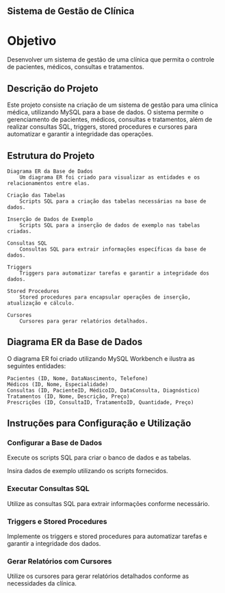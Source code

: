 ## Sistema de Gestão de Clínica

# Objetivo

Desenvolver um sistema de gestão de uma clínica que permita o controle de pacientes, médicos, consultas e tratamentos.

## Descrição do Projeto

Este projeto consiste na criação de um sistema de gestão para uma clínica médica, utilizando MySQL para a base de dados. O sistema permite o gerenciamento de pacientes, médicos, consultas e tratamentos, além de realizar consultas SQL, triggers, stored procedures e cursores para automatizar e garantir a integridade das operações.

## Estrutura do Projeto

    Diagrama ER da Base de Dados
        Um diagrama ER foi criado para visualizar as entidades e os relacionamentos entre elas.

    Criação das Tabelas
        Scripts SQL para a criação das tabelas necessárias na base de dados.

    Inserção de Dados de Exemplo
        Scripts SQL para a inserção de dados de exemplo nas tabelas criadas.

    Consultas SQL
        Consultas SQL para extrair informações específicas da base de dados.

    Triggers
        Triggers para automatizar tarefas e garantir a integridade dos dados.

    Stored Procedures
        Stored procedures para encapsular operações de inserção, atualização e cálculo.

    Cursores
        Cursores para gerar relatórios detalhados.

## Diagrama ER da Base de Dados

O diagrama ER foi criado utilizando MySQL Workbench e ilustra as seguintes entidades:

    Pacientes (ID, Nome, DataNascimento, Telefone)
    Médicos (ID, Nome, Especialidade)
    Consultas (ID, PacienteID, MédicoID, DataConsulta, Diagnóstico)
    Tratamentos (ID, Nome, Descrição, Preço)
    Prescrições (ID, ConsultaID, TratamentoID, Quantidade, Preço)

## Instruções para Configuração e Utilização

### Configurar a Base de Dados

Execute os scripts SQL para criar o banco de dados e as tabelas.

Insira dados de exemplo utilizando os scripts fornecidos.

### Executar Consultas SQL

Utilize as consultas SQL para extrair informações conforme necessário.

### Triggers e Stored Procedures

Implemente os triggers e stored procedures para automatizar tarefas e garantir a integridade dos dados.

### Gerar Relatórios com Cursores

Utilize os cursores para gerar relatórios detalhados conforme as necessidades da clínica.
